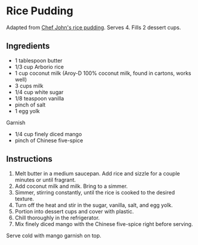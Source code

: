 # Rice Pudding

Adapted from [Chef John's rice pudding](http://foodwishes.blogspot.com/2012/03/coconut-milk-rice-pudding-with-fresh.html). Serves 4. Fills 2 dessert cups.

## Ingredients

- 1 tablespoon butter
- 1/3 cup Arborio rice
- 1 cup coconut milk (Aroy-D 100% coconut milk, found in cartons, works well)
- 3 cups milk
- 1/4 cup white sugar
- 1/8 teaspoon vanilla
- pinch of salt
- 1 egg yolk

Garnish
- 1/4 cup finely diced mango
- pinch of Chinese five-spice

## Instructions

1. Melt butter in a medium saucepan. Add rice and sizzle for a couple minutes or until fragrant.
3. Add coconut milk and milk. Bring to a simmer.
4. Simmer, stirring constantly, until the rice is cooked to the desired texture.
5. Turn off the heat and stir in the sugar, vanilla, salt, and egg yolk.
6. Portion into dessert cups and cover with plastic.
7. Chill thoroughly in the refrigerator.
8. Mix finely diced mango with the Chinese five-spice right before serving.

Serve cold with mango garnish on top.

